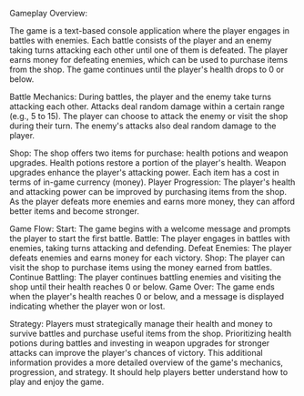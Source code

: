 Gameplay Overview:

The game is a text-based console application where the player engages in battles with enemies.
Each battle consists of the player and an enemy taking turns attacking each other until one of them is defeated.
The player earns money for defeating enemies, which can be used to purchase items from the shop.
The game continues until the player's health drops to 0 or below.

Battle Mechanics:
During battles, the player and the enemy take turns attacking each other.
Attacks deal random damage within a certain range (e.g., 5 to 15).
The player can choose to attack the enemy or visit the shop during their turn.
The enemy's attacks also deal random damage to the player.

Shop:
The shop offers two items for purchase: health potions and weapon upgrades.
Health potions restore a portion of the player's health.
Weapon upgrades enhance the player's attacking power.
Each item has a cost in terms of in-game currency (money).
Player Progression:
The player's health and attacking power can be improved by purchasing items from the shop.
As the player defeats more enemies and earns more money, they can afford better items and become stronger.

Game Flow:
Start: The game begins with a welcome message and prompts the player to start the first battle.
Battle: The player engages in battles with enemies, taking turns attacking and defending.
Defeat Enemies: The player defeats enemies and earns money for each victory.
Shop: The player can visit the shop to purchase items using the money earned from battles.
Continue Battling: The player continues battling enemies and visiting the shop until their health reaches 0 or below.
Game Over: The game ends when the player's health reaches 0 or below, and a message is displayed indicating whether the player won or lost.

Strategy:
Players must strategically manage their health and money to survive battles and purchase useful items from the shop.
Prioritizing health potions during battles and investing in weapon upgrades for stronger attacks can improve the player's chances of victory.
This additional information provides a more detailed overview of the game's mechanics, progression, and strategy. It should help players better understand how to play and enjoy the game.
